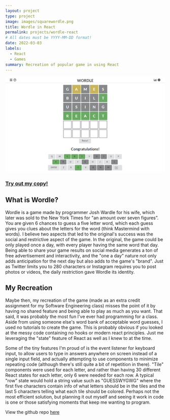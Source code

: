 ```yaml
---
layout: project
type: project
image: images/squarewordle.png
title: Wordle in React
permalink: projects/wordle-react
# All dates must be YYYY-MM-DD format!
date: 2022-03-03
labels:
  - React
  - Games
summary: Recreation of popular game in using React
---
```


<img class="ui image" src="../images/wordle.png">

### <a href="https://donmaddock.github.io/wordle-react/">Try out my copy!</a>

## What is Wordle?

Wordle is a game made by programmer Josh Wardle for his wife, which later was sold to the New York Times for "an amount over seven figures”. You are given 6 chances to guess a five letter word, which each guess gives you clues about the letters for the word (think Mastermind with words). I believe two aspects that led to the original's success was the social and restrictive aspect of the game. In the original, the game could be only played once a day, with every player having the same word that day. Being able to share your game results on social media generates a ton of free advertisement and interactivity, and the "one a day" nature not only adds anticipation for the next day but also adds to the game's "brand". Just as Twitter limits you to 280 characters or Instagram requires you to post photos or videos, the daily restriction gave Wordle its identity.

## My Recreation

Maybe then, my recreation of the game (made as an extra credit assignment for my Software Engineering class) misses the point of it by having no shared feature and being able to play as much as you want. That said, it was probably the most fun I've ever had programming for a class. Aside from using someone else's word bank of acceptable word guesses, I used no tutorials to create the game. This is probably obvious if you looked at the messy code containing no hooks or modern react principles. Just me leveraging the "state" feature of React as well as I knew to at the time.

Some of the tiny features I'm proud of is the event listener for keyboard input, to allow users to type in answers anywhere on screen instead of a single input field, and actually attempting to use components to minimize repeating code (although there's still quite a bit of repetition in there). "Tile" components were used for each letter, and rather than having 30 different React states for each letter, only 6 were needed for each row. A typical "row" state would hold a string value such as "GUESSWYGWG" where the first five characters contain info of what letters should be in the tiles and the last 5 characters telling what each tile should be colored. Perhaps not the most efficient solution, but planning it out myself and seeing it work in code is one or those satisfying moments that keep me wanting to program.

View the github repo <a href="https://github.com/donmaddock/wordle-react">here</a>
